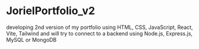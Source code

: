 # JorielPortfolio_v2
developing 2nd version of my portfolio using HTML, CSS, JavaScript, React, Vite, Tailwind and will try to connect to a backend using Node.js, Express.js, MySQL or MongoDB
